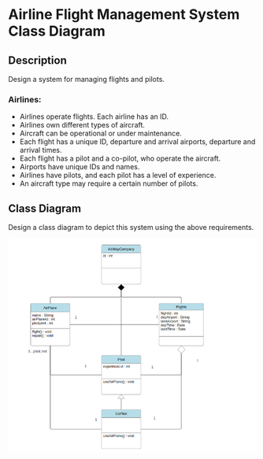 # Airline Flight Management System Class Diagram

## Description
Design a system for managing flights and pilots.

### Airlines:
- Airlines operate flights. Each airline has an ID.
- Airlines own different types of aircraft.
- Aircraft can be operational or under maintenance.
- Each flight has a unique ID, departure and arrival airports, departure and arrival times.
- Each flight has a pilot and a co-pilot, who operate the aircraft.
- Airports have unique IDs and names.
- Airlines have pilots, and each pilot has a level of experience.
- An aircraft type may require a certain number of pilots.

## Class Diagram
Design a class diagram to depict this system using the above requirements.

![Airline Flight Management Class Diagram](https://github.com/MeNasy/UML_Diagram_Projects/blob/main/Airline_Flight_Management/Airline_Flight_Management.png)
